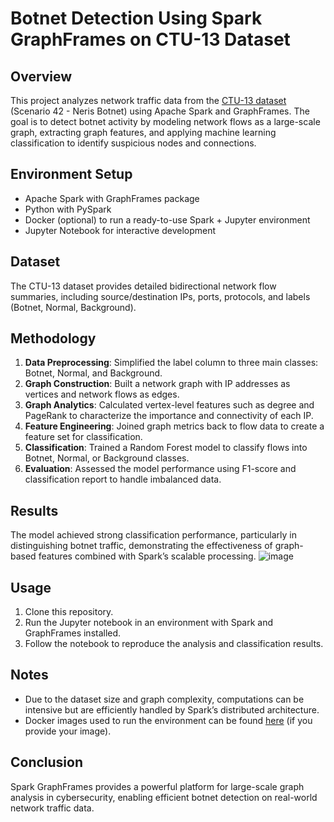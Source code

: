# Botnet Detection Using Spark GraphFrames on CTU-13 Dataset

## Overview

This project analyzes network traffic data from the [CTU-13 dataset](https://mcfp.felk.cvut.cz/publicDatasets/CTU-Malware-Capture-Botnet-42/detailed-bidirectional-flow-labels/) (Scenario 42 - Neris Botnet) using Apache Spark and GraphFrames. The goal is to detect botnet activity by modeling network flows as a large-scale graph, extracting graph features, and applying machine learning classification to identify suspicious nodes and connections.

## Environment Setup

- Apache Spark with GraphFrames package
- Python with PySpark
- Docker (optional) to run a ready-to-use Spark + Jupyter environment
- Jupyter Notebook for interactive development

## Dataset

The CTU-13 dataset provides detailed bidirectional network flow summaries, including source/destination IPs, ports, protocols, and labels (Botnet, Normal, Background).

## Methodology

1. **Data Preprocessing**: Simplified the label column to three main classes: Botnet, Normal, and Background.
2. **Graph Construction**: Built a network graph with IP addresses as vertices and network flows as edges.
3. **Graph Analytics**: Calculated vertex-level features such as degree and PageRank to characterize the importance and connectivity of each IP.
4. **Feature Engineering**: Joined graph metrics back to flow data to create a feature set for classification.
5. **Classification**: Trained a Random Forest model to classify flows into Botnet, Normal, or Background classes.
6. **Evaluation**: Assessed the model performance using F1-score and classification report to handle imbalanced data.

## Results

The model achieved strong classification performance, particularly in distinguishing botnet traffic, demonstrating the effectiveness of graph-based features combined with Spark’s scalable processing.
![image](https://github.com/user-attachments/assets/a18276f1-8fd7-487a-a05c-1371811e26c6)


## Usage

1. Clone this repository.
2. Run the Jupyter notebook in an environment with Spark and GraphFrames installed.
3. Follow the notebook to reproduce the analysis and classification results.

## Notes

- Due to the dataset size and graph complexity, computations can be intensive but are efficiently handled by Spark’s distributed architecture.
- Docker images used to run the environment can be found [here](jupyter/pyspark-notebook) (if you provide your image).

## Conclusion

Spark GraphFrames provides a powerful platform for large-scale graph analysis in cybersecurity, enabling efficient botnet detection on real-world network traffic data.
